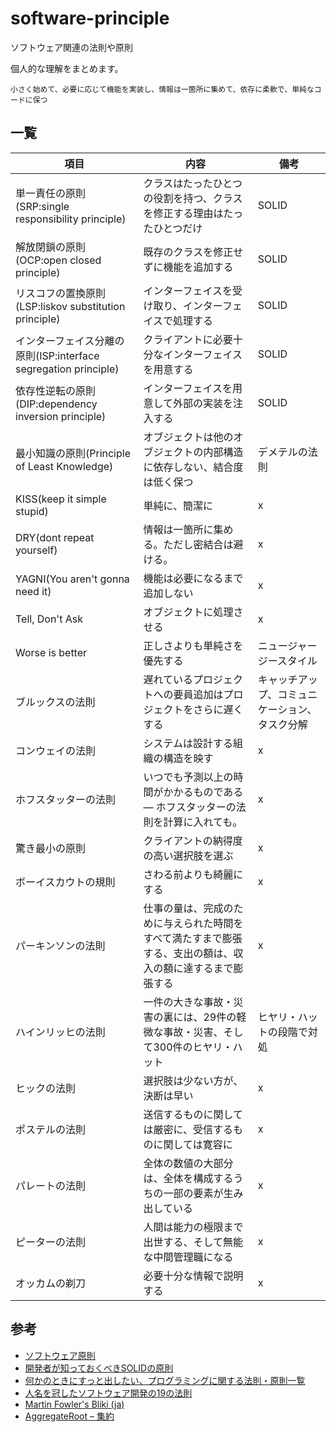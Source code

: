 # software-principle

ソフトウェア関連の法則や原則

個人的な理解をまとめます。

`小さく始めて、必要に応じて機能を実装し、情報は一箇所に集めて、依存に柔軟で、単純なコードに保つ`


## 一覧

|  項目  |  内容  |  備考  |
| ---- | ---- | ---- |
|  単一責任の原則(SRP:single responsibility principle)  |  クラスはたったひとつの役割を持つ、クラスを修正する理由はたったひとつだけ  |  SOLID  |
|  解放閉鎖の原則(OCP:open closed principle)  |  既存のクラスを修正せずに機能を追加する  |  SOLID  |
|  リスコフの置換原則(LSP:liskov substitution principle)  |  インターフェイスを受け取り、インターフェイスで処理する  |  SOLID  |
|  インターフェイス分離の原則(ISP:interface segregation principle)  |  クライアントに必要十分なインターフェイスを用意する  |  SOLID  |
|  依存性逆転の原則(DIP:dependency inversion principle)  |  インターフェイスを用意して外部の実装を注入する  |  SOLID  |
|  最小知識の原則(Principle of Least Knowledge)  |  オブジェクトは他のオブジェクトの内部構造に依存しない、結合度は低く保つ  |  デメテルの法則  |
|  KISS(keep it simple stupid)  |  単純に、簡潔に  |  x  |
|  DRY(dont repeat yourself)  |  情報は一箇所に集める。ただし密結合は避ける。  |  x  |
|  YAGNI(You aren't gonna need it)  |  機能は必要になるまで追加しない  |  x  |
|  Tell, Don't Ask  |  オブジェクトに処理させる  |  x  |
|  Worse is better  |  正しさよりも単純さを優先する  |  ニュージャージースタイル  |
|  ブルックスの法則  |  遅れているプロジェクトへの要員追加はプロジェクトをさらに遅くする  |  キャッチアップ、コミュニケーション、タスク分解  |
|  コンウェイの法則  |  システムは設計する組織の構造を映す  |  x  |
|  ホフスタッターの法則  |  いつでも予測以上の時間がかかるものである — ホフスタッターの法則を計算に入れても。  |  x  |
|  驚き最小の原則  |  クライアントの納得度の高い選択肢を選ぶ  |  x  |
|  ボーイスカウトの規則  |  さわる前よりも綺麗にする  |  x  |
|  パーキンソンの法則  |  仕事の量は、完成のために与えられた時間をすべて満たすまで膨張する、支出の額は、収入の額に達するまで膨張する  |  x  |
|  ハインリッヒの法則  |  一件の大きな事故・災害の裏には、29件の軽微な事故・災害、そして300件のヒヤリ・ハット  |  ヒヤリ・ハットの段階で対処  |
|  ヒックの法則  |  選択肢は少ない方が、決断は早い  |  x  |
|  ポステルの法則  |  送信するものに関しては厳密に、受信するものに関しては寛容に  |  x  |
|  パレートの法則  |  全体の数値の大部分は、全体を構成するうちの一部の要素が生み出している  |  x  |
|  ピーターの法則  |  人間は能力の極限まで出世する、そして無能な中間管理職になる  |  x  |
|  オッカムの剃刀  |  必要十分な情報で説明する  |  x  |


## 参考
- [ソフトウェア原則](http://objectclub.jp/technicaldoc/object-orientation/principle/)
- [開発者が知っておくべきSOLIDの原則](https://postd.cc/solid-principles-every-developer-should-know/)
- [何かのときにすっと出したい、プログラミングに関する法則・原則一覧](https://qiita.com/hirokidaichi/items/d6c473d8011bd9330e63)
- [人名を冠したソフトウェア開発の19の法則](https://www.yamdas.org/column/technique/19laws.html)
- [Martin Fowler's Bliki (ja)](https://bliki-ja.github.io)
- [AggregateRoot – 集約](https://nrslib.com/aggregateroot/)
